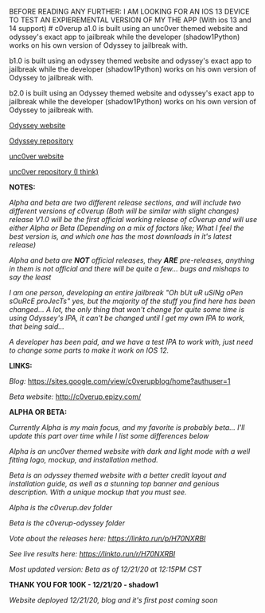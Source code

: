 BEFORE READING ANY FURTHER: I AM LOOKING FOR AN IOS 13 DEVICE TO TEST AN EXPIEREMENTAL VERSION OF MY THE APP (With ios 13 and 14 support) # c0verup
a1.0 is built using an unc0ver themed website and odyssey's exact app to jailbreak while the developer (shadow1Python) works on his own version of Odyssey to jailbreak with.

b1.0 is built using an odyssey themed website and odyssey's exact app to jailbreak while the developer (shadow1Python) works on his own version of Odyssey to jailbreak with.

b2.0 is built using an Odyssey themed website and odyssey's exact app to jailbreak while the developer (shadow1Python) works on his own version of Odyssey to jailbreak with.

[Odyssey website](https://theodyssey.dev/)

[Odyssey repository](https://github.com/TheOdysseyJB/Odyssey)

[unc0ver website](https://unc0ver.dev/)

[unc0ver repository (I think)](https://github.com/pwn20wndstuff/Undecimus)


**NOTES:**

*Alpha and beta are two different release sections, and will include two different versions of c0verup (Both will be similar with slight changes) release V1.0 will be the first official working release of c0verup and will use either Alpha or Beta (Depending on a mix of factors like; What I feel the best version is, and which one has the most downloads in it's latest release)*

*Alpha and beta are **NOT** official releases, they **ARE** pre-releases, anything in them is not official and there will be quite a few... bugs and mishaps to say the least*

*I am one person, developing an entire jailbreak "Oh bUt uR uSiNg oPen sOuRcE proJecTs" yes, but the majority of the stuff you find here has been changed... A lot, the only thing that won't change for quite some time is using Odyssey's IPA, it can't be changed until I get my own IPA to work, that being said...*

*A developer has been paid, and we have a test IPA to work with, just need to change some parts to make it work on IOS 12.*

**LINKS:**


*Blog:* https://sites.google.com/view/c0verupblog/home?authuser=1

*Beta website:* http://c0verup.epizy.com/

**ALPHA OR BETA:**

*Currently Alpha is my main focus, and my favorite is probably beta... I'll update this part over time while I list some differences below*

*Alpha is an unc0ver themed website with dark and light mode with a well fitting logo, mockup, and installation method.*

*Beta is an odyssey themed website with a better credit layout and installation guide, as well as a stunning top banner and genious description. With a unique mockup that you must see.*

*Alpha is the c0verup.dev folder*

*Beta is the c0verup-odyssey folder*

*Vote about the releases here: https://linkto.run/p/H70NXRBI*

*See live results here: https://linkto.run/r/H70NXRBI*

*Most updated version: Beta as of 12/21/20 at 12:15PM CST*

**THANK YOU FOR 100K - 12/21/20 - shadow1**

*Website deployed 12/21/20, blog and it's first post coming soon*
